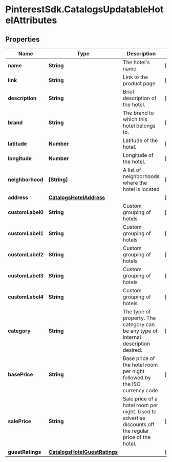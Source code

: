 # PinterestSdk.CatalogsUpdatableHotelAttributes

## Properties

Name | Type | Description | Notes
------------ | ------------- | ------------- | -------------
**name** | **String** | The hotel&#39;s name. | [optional] 
**link** | **String** | Link to the product page | [optional] 
**description** | **String** | Brief description of the hotel. | [optional] 
**brand** | **String** | The brand to which this hotel belongs to. | [optional] 
**latitude** | **Number** | Latitude of the hotel. | [optional] 
**longitude** | **Number** | Longitude of the hotel. | [optional] 
**neighborhood** | **[String]** | A list of neighborhoods where the hotel is located | [optional] 
**address** | [**CatalogsHotelAddress**](CatalogsHotelAddress.md) |  | [optional] 
**customLabel0** | **String** | Custom grouping of hotels | [optional] 
**customLabel1** | **String** | Custom grouping of hotels | [optional] 
**customLabel2** | **String** | Custom grouping of hotels | [optional] 
**customLabel3** | **String** | Custom grouping of hotels | [optional] 
**customLabel4** | **String** | Custom grouping of hotels | [optional] 
**category** | **String** | The type of property. The category can be any type of internal description desired. | [optional] 
**basePrice** | **String** | Base price of the hotel room per night followed by the ISO currency code | [optional] 
**salePrice** | **String** | Sale price of a hotel room per night. Used to advertise discounts off the regular price of the hotel. | [optional] 
**guestRatings** | [**CatalogsHotelGuestRatings**](CatalogsHotelGuestRatings.md) |  | [optional] 


